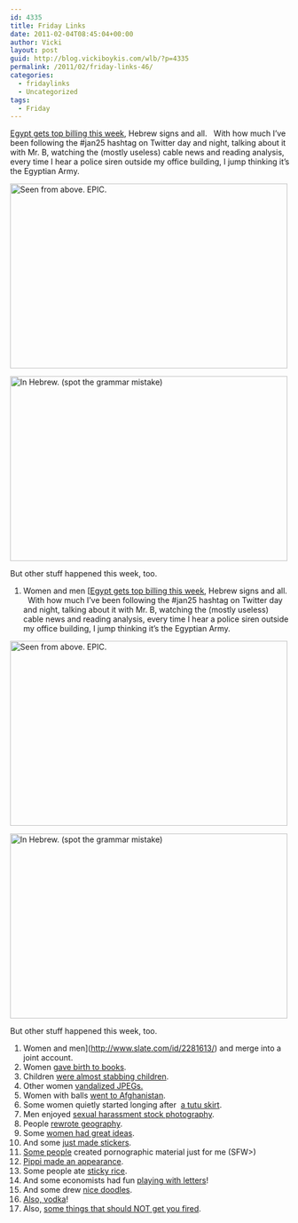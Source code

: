 ```yaml
---
id: 4335
title: Friday Links
date: 2011-02-04T08:45:04+00:00
author: Vicki
layout: post
guid: http://blog.vickiboykis.com/wlb/?p=4335
permalink: /2011/02/friday-links-46/
categories:
  - fridaylinks
  - Uncategorized
tags:
  - Friday
---
```

[Egypt gets top billing this week](http://www.travellerwithin.com/2011/02/live-from-tahrir-square-2-february.html), Hebrew signs and all.   With how much I&#8217;ve been following the #jan25 hashtag on Twitter day and night, talking about it with Mr. B, watching the (mostly useless) cable news and reading analysis, every time I hear a police siren outside my office building, I jump thinking it&#8217;s the Egyptian Army.

[<img src="http://farm5.static.flickr.com/4080/5411961520_92a9e4ee34.jpg" alt="Seen from above. EPIC." width="500" height="333" />](http://www.flickr.com/photos/travellerw/5411961520/ "Seen from above. EPIC. by traveller.within, on Flickr")</p> 

[<img src="http://farm6.static.flickr.com/5054/5411346965_18125404e2.jpg" alt="In Hebrew. (spot the grammar mistake)" width="500" height="333" />](http://www.flickr.com/photos/travellerw/5411346965/ "In Hebrew. (spot the grammar mistake) by traveller.within, on Flickr")

But other stuff happened this week, too.

  1. Women and men [[Egypt gets top billing this week](http://www.travellerwithin.com/2011/02/live-from-tahrir-square-2-february.html), Hebrew signs and all.   With how much I&#8217;ve been following the #jan25 hashtag on Twitter day and night, talking about it with Mr. B, watching the (mostly useless) cable news and reading analysis, every time I hear a police siren outside my office building, I jump thinking it&#8217;s the Egyptian Army.

[<img src="http://farm5.static.flickr.com/4080/5411961520_92a9e4ee34.jpg" alt="Seen from above. EPIC." width="500" height="333" />](http://www.flickr.com/photos/travellerw/5411961520/ "Seen from above. EPIC. by traveller.within, on Flickr")</p> 

[<img src="http://farm6.static.flickr.com/5054/5411346965_18125404e2.jpg" alt="In Hebrew. (spot the grammar mistake)" width="500" height="333" />](http://www.flickr.com/photos/travellerw/5411346965/ "In Hebrew. (spot the grammar mistake) by traveller.within, on Flickr")

But other stuff happened this week, too.

  1. Women and men](http://www.slate.com/id/2281613/) and merge into a joint account.
  2. Women [gave birth to books](http://www.spousonomics.com/1603/2011/02/its-a-book/).
  3. Children [were almost stabbing children](http://www.motherhoodinnyc.com/knife).
  4. Other women [vandalized JPEGs.](http://www.shesuggests.com/2011/02/02/motherhood-in-the-biggest-little-city/)
  5. Women with balls [went to Afghanistan](http://gubbiofarabia.tumblr.com/post/3066624460).
  6. Some women quietly started longing after  [a tutu skirt](http://frocksandfroufrou.com/2011/02/takes-tutu-tango/).
  7. Men enjoyed [sexual harassment stock photography](http://thehairpin.com/2011/02/the-best-of-sexual-harassment-stock-photography/).
  8. People [rewrote geography](http://native-born.com/2011/01/30/where-is-egypt/).
  9. Some [women had great ideas](http://midianitemanna.blogspot.com/2011/02/modest-proposal.html).
 10. And some [just made stickers](http://www.designspongeonline.com/2011/02/naturally-sweet-valentines-day-stickers.html).
 11. [Some people](http://www.apartmenttherapy.com/dc/inspiration/oscars-2011-interiors-from-the-best-picture-nominees-137951) created pornographic material just for me (SFW>)
 12. [Pippi made an appearance](http://www.themillions.com/2011/01/lisbeth-salander-the-early-years-astrid-lindgrens-pippi-longstocking.html).
 13. Some people ate [sticky rice](http://www.smithsonianmag.com/travel/A-Taste-of-Sticky-Rice-Laos-National-Dish.html).
 14. And some economists had fun [playing with letters](http://www.themoscowtimes.com/business/article/analysts-coin-new-economic-acronym/430337.html)!
 15. And some drew [nice doodles](http://www.viceland.com/int/v18n1/htdocs/pakistan-and-afghanistan-675.php).
 16. [Also, vodka](http://dividingmytime.typepad.com/my-blog/2011/01/birthday-of-russian-vodka%D0%B4%D0%B5%D0%BD%D1%8C-%D1%80%D0%BE%D0%B6%D0%B4%D0%B5%D0%BD%D0%B8%D1%8F-%D1%80%D1%83%D1%81%D1%81%D0%BA%D0%BE%D0%B9-%D0%B2%D0%BE%D0%B4%D0%BA%D0%B8-russias-favorite-imported-beverage.html)!
 17. Also, [some things that should NOT get you fired](http://slyoyster.com/newsandpolitics/2011/mr-t-drawing-gets-paul-mayberry-fired-from-whole-foods/).